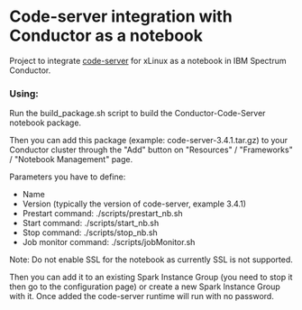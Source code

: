 # Code-server integration with Conductor as a notebook

Project to integrate [code-server](https://github.com/cdr/code-server) for xLinux as a notebook in IBM Spectrum Conductor.

### Using:
Run the build_package.sh script to build the Conductor-Code-Server notebook package.

Then you can add this package (example: code-server-3.4.1.tar.gz) to your Conductor cluster through the "Add" button on "Resources" / "Frameworks" / "Notebook Management" page.

Parameters you have to define:
- Name
- Version (typically the version of code-server, example 3.4.1)
- Prestart command: ./scripts/prestart_nb.sh
- Start command: ./scripts/start_nb.sh
- Stop command: ./scripts/stop_nb.sh
- Job monitor command: ./scripts/jobMonitor.sh

Note: Do not enable SSL for the notebook as currently SSL is not supported.

Then you can add it to an existing Spark Instance Group (you need to stop it then go to the configuration page) or create a new Spark Instance Group with it. Once added the code-server runtime will run with no password.
